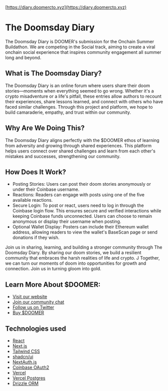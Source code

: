 [https://diary.doomercto.xyz](https://diary.doomercto.xyz)

# The Doomsday Diary

The Doomsday Diary is DOOMER's submission for the Onchain Summer Buildathon. We are competing in the Social track, aiming to create a viral onchain social experience that inspires community engagement all summer long and beyond.

## What is The Doomsday Diary?

The Doomsday Diary is an online forum where users share their doom stories—moments when everything seemed to go wrong. Whether it's a crypto misadventure or a life's pitfall, these entries allow authors to recount their experiences, share lessons learned, and connect with others who have faced similar challenges. Through this project and platform, we hope to build camaraderie, empathy, and trust within our community.

## Why Are We Doing This?

The Doomsday Diary aligns perfectly with the $DOOMER ethos of learning from adversity and growing through shared experiences. This platform helps users connect over shared challenges and learn from each other's mistakes and successes, strengthening our community.

## How Does It Work?

- Posting Stories: Users can post their doom stories anonymously or under their Coinbase username.
- Reactions: Readers can engage with posts using one of the five available reactions.
- Secure Login: To post or react, users need to log in through the Coinbase login flow. This ensures secure and verified interactions while keeping Coinbase funds unconnected. Users can choose to remain anonymous or display their username when posting.
- Optional Wallet Display: Posters can include their Ethereum wallet address, allowing readers to view the wallet's BaseScan page or send donations if they wish.

Join us in sharing, learning, and building a stronger community through The Doomsday Diary. By sharing our doom stories, we build a resilient community that embraces the harsh realities of life and crypto. J Together, we can turn our moments of doom into opportunities for growth and connection. Join us in turning gloom into gold.

## Learn More About $DOOMER:

- [Visit our website](https://doomercto.xyz)
- [Join our community chat](https://t.me/doomercto)
- [Follow us on Twitter](https://twitter.com/doomeronbasecto)
- [Buy $DOOMER](https://flooz.xyz/Doomer)

## Technologies used

- [React](https://react.dev/)
- [Next.js](https://nextjs.org/)
- [Tailwind CSS](https://tailwindcss.com/)
- [shadcn/ui](https://ui.shadcn.com/)
- [NextAuth.js](https://next-auth.js.org/)
- [Coinbase OAuth2](https://docs.cdp.coinbase.com/sign-in-with-coinbase/docs/sign-in-with-coinbase/)
- [Vercel](https://vercel.com/)
- [Vercel Postgres](https://vercel.com/docs/storage/vercel-postgres)
- [Drizzle ORM](https://orm.drizzle.team/)
